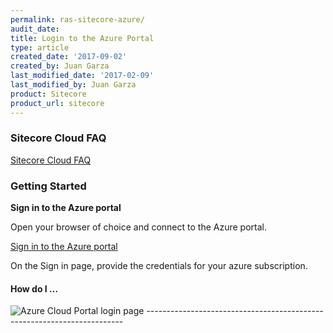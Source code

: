 ```yaml
---
permalink: ras-sitecore-azure/
audit_date:
title: Login to the Azure Portal
type: article
created_date: '2017-09-02'
created_by: Juan Garza
last_modified_date: '2017-02-09'
last_modified_by: Juan Garza
product: Sitecore
product_url: sitecore
---
```



### Sitecore Cloud FAQ
[Sitecore Cloud FAQ](/how-to/ras-sitecore-faq)

### Getting Started

**Sign in to the Azure portal**

Open your browser of choice and connect to the Azure portal.

[Sign in to the Azure portal](https://portal.azure.com/)

On the Sign in page, provide the credentials for your azure subscription.

#### How do I ...

<img src="{% asset_path sitecore/azurelogin1.png %}" alt="Azure Cloud Portal login page" />
------------------------------------------------------------------------
